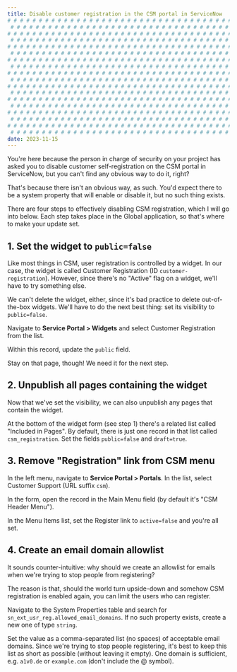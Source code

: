 ```yaml
---
title: Disable customer registration in the CSM portal in ServiceNow
# # # # # # # # # # # # # # # # # # # # # # # # # # # # # # # # # # # # # # # #
 # # # # # # # # # # # # # # # # # # # # # # # # # # # # # # # # # # # # # # # #
# # # # # # # # # # # # # # # # # # # # # # # # # # # # # # # # # # # # # # # #
 # # # # # # # # # # # # # # # # # # # # # # # # # # # # # # # # # # # # # # # #
# # # # # # # # # # # # # # # # # # # # # # # # # # # # # # # # # # # # # # # #
 # # # # # # # # # # # # # # # # # # # # # # # # # # # # # # # # # # # # # # # #
# # # # # # # # # # # # # # # # # # # # # # # # # # # # # # # # # # # # # # # #
 # # # # # # # # # # # # # # # # # # # # # # # # # # # # # # # # # # # # # # # #
# # # # # # # # # # # # # # # # # # # # # # # # # # # # # # # # # # # # # # # #
 # # # # # # # # # # # # # # # # # # # # # # # # # # # # # # # # # # # # # # # #
# # # # # # # # # # # # # # # # # # # # # # # # # # # # # # # # # # # # # # # #
 # # # # # # # # # # # # # # # # # # # # # # # # # # # # # # # # # # # # # # # #
# # # # # # # # # # # # # # # # # # # # # # # # # # # # # # # # # # # # # # # #
 # # # # # # # # # # # # # # # # # # # # # # # # # # # # # # # # # # # # # # # #
# # # # # # # # # # # # # # # # # # # # # # # # # # # # # # # # # # # # # # # #
 # # # # # # # # # # # # # # # # # # # # # # # # # # # # # # # # # # # # # # # #
# # # # # # # # # # # # # # # # # # # # # # # # # # # # # # # # # # # # # # # #
 # # # # # # # # # # # # # # # # # # # # # # # # # # # # # # # # # # # # # # # #
date: 2023-11-15
---
```


You're here because the person in charge of security on your project has asked you to disable customer self-registration on the CSM portal in ServiceNow, but you can't find any obvious way to do it, right?

That's because there isn't an obvious way, as such. You'd expect there to be a system property that will enable or disable it, but no such thing exists.

There are four steps to effectively disabling CSM registration, which I will go into below. Each step takes place in the Global application, so that's where to make your update set.

## 1. Set the widget to `public=false`

Like most things in CSM, user registration is controlled by a widget. In our case, the widget is called Customer Registration (ID `customer-registration`). However, since there's no "Active" flag on a widget, we'll have to try something else.

We can't delete the widget, either, since it's bad practice to delete out-of-the-box widgets. We'll have to do the next best thing: set its visibility to `public=false`.

Navigate to **Service Portal > Widgets** and select Customer Registration from the list.

Within this record, update the `public` field.

Stay on that page, though! We need it for the next step.

## 2. Unpublish all pages containing the widget

Now that we've set the visibility, we can also unpublish any pages that contain the widget.

At the bottom of the widget form (see step 1) there's a related list called "Included in Pages". By default, there is just one record in that list called `csm_registration`. Set the fields `public=false` and `draft=true`.

## 3. Remove "Registration" link from CSM menu

In the left menu, navigate to **Service Portal > Portals**. In the list, select Customer Support (URL suffix `csm`).

In the form, open the record in the Main Menu field (by default it's "CSM Header Menu").

In the Menu Items list, set the Register link to `active=false` and you're all set.

## 4. Create an email domain allowlist

It sounds counter-intuitive: why should we create an allowlist for emails when we're trying to stop people from registering?

The reason is that, should the world turn upside-down and somehow CSM registration is enabled again, you can limit the users who can register.

Navigate to the System Properties table and search for `sn_ext_usr_reg.allowed_email_domains`. If no such property exists, create a new one of type `string`.

Set the value as a comma-separated list (no spaces) of acceptable email domains. Since we're trying to stop people registering, it's best to keep this list as short as possible (without leaving it empty). One domain is sufficient, e.g. `a1v0.de` or `example.com` (don't include the @ symbol).
